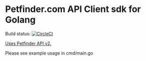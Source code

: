 # Petfinder.com API Client sdk for Golang

Build status: [![CircleCI](https://circleci.com/gh/petfinder-com/petfinder-go-sdk/tree/master.svg?style=svg)](https://circleci.com/gh/petfinder-com/petfinder-go-sdk/tree/master)

[Uses Petfinder API v2.](https://www.petfinder.com/developers/v2/docs/)

Please see example usage in cmd/main.go
